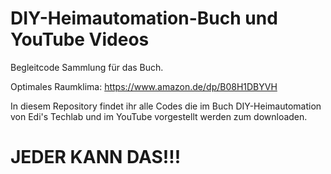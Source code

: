 # DIY-Heimautomation-Buch und YouTube Videos
Begleitcode Sammlung für das Buch.

Optimales Raumklima:  https://www.amazon.de/dp/B08H1DBYVH

In diesem Repository findet ihr alle Codes die im Buch DIY-Heimautomation von 
Edi's Techlab und im YouTube vorgestellt werden zum downloaden.

# JEDER KANN DAS!!!
